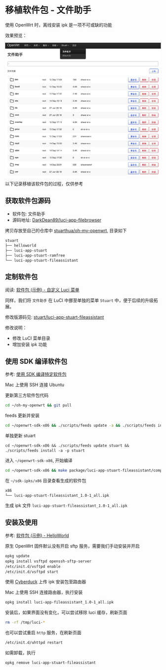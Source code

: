 # 移植软件包 - 文件助手

使用 OpenWrt 时，离线安装 ipk 是一项不可或缺的功能

效果预览：

![Snipaste_2019-09-14_23-31-35.png](https://raw.githubusercontent.com/stuarthua/PicGo/master/oh-my-openwrt/Snipaste_2019-09-14_23-31-35.png)

以下记录移植该软件包的过程，仅供参考

## 获取软件包源码

* 软件包: 文件助手
* 源码地址: [DarkDean89/luci-app-filebrowser](https://github.com/DarkDean89/luci-app-filebrowser)

拷贝存放至自己的仓库中 [stuarthua/oh-my-openwrt](https://github.com/stuarthua/oh-my-openwrt), 目录如下

```
stuart
├── helloworld
├── luci-app-stuart
├── luci-app-stuart-ramfree
└── luci-app-stuart-fileassistant
```

## 定制软件包

阅读: [软件包 (示例) - 自定义 Luci 菜单](../../use/use-packages/use-package-stuart.md)

同样，我们将 `文件助手` 在 LuCI 中挪至单独的菜单 `Stuart` 中，便于后续的升级拓展。

修改版源码见: [stuart/luci-app-stuart-fileassistant](https://github.com/stuarthua/oh-my-openwrt/tree/master/stuart/luci-app-stuart-fileassistant)

修改说明：

* 修改 LuCI 菜单目录
* 增加安装 ipk 功能

## 使用 SDK 编译软件包

参考: [使用 SDK 编译特定软件包](../make-by-sdk.md)

Mac 上使用 SSH 连接 Ubuntu

更新第三方软件包代码

```bash
cd ~/oh-my-openwrt && git pull
```

feeds 更新并安装

```bash
cd ~/openwrt-sdk-x86 && ./scripts/feeds update -a && ./scripts/feeds install -a
```

单独更新 stuart

```
cd ~/openwrt-sdk-x86 && ./scripts/feeds update stuart && ./scripts/feeds install -a -p stuart
```

进入 `~/openwrt-sdk-x86`, 开始编译

```bash
cd ~/openwrt-sdk-x86 && make package/luci-app-stuart-fileassistant/compile V=s
```

在 `~/sdk-ipks/x86` 目录查看生成的软件包

```
x86
└── luci-app-stuart-fileassistant_1.0-1_all.ipk
```

生成 ipk 文件 `luci-app-stuart-fileassistant_1.0-1_all.ipk`

## 安装及使用

参考: [软件包 (示例) - HelloWorld](../../use/use-packages/use-package-helloworld.md)

原生 OpenWrt 固件默认没有开启 sftp 服务，需要我们手动安装并开启

```bash
opkg update
opkg install vsftpd openssh-sftp-server
/etc/init.d/vsftpd enable
/etc/init.d/vsftpd start
```

使用 [Cyberduck](https://cyberduck.io/) 上传 ipk 安装包至路由器

Mac 上使用 SSH 连接路由器，执行安装

```bash
opkg install luci-app-fileassistant_1.0-1_all.ipk
```

安装后，如果界面没有变化，可以尝试移除 luci 缓存，刷新页面

```bash
rm -rf /tmp/luci-*
```

也可以尝试重启 `http` 服务，在刷新页面

```bash
/etc/init.d/uhttpd restart
```

如需卸载，执行

```bash
opkg remove luci-app-stuart-fileassistant
```